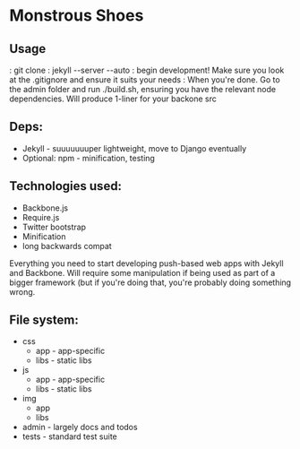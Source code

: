 Monstrous Shoes
===============

## Usage

: git clone
: jekyll --server --auto
: begin development! Make sure you look at the .gitignore and ensure it suits your needs
: When you're done. Go to the admin folder and run ./build.sh, ensuring you have the relevant node dependencies. Will produce 1-liner for your backone src

## Deps:
  * Jekyll - suuuuuuuper lightweight, move to Django eventually
  * Optional: npm - minification, testing

## Technologies used:
  * Backbone.js
  * Require.js
  * Twitter bootstrap
  * Minification
  * long backwards compat

Everything you need to start developing push-based web apps with Jekyll and Backbone.
Will require some manipulation if being used as part of a bigger framework (but if you're doing that, you're probably doing something wrong.

## File system:

 - css
   - app - app-specific
   - libs - static libs
 - js 
   - app  - app-specific
   - libs - static libs
 - img
   - app 
   - libs
 - admin - largely docs and todos
 - tests - standard test suite


